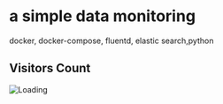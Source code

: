 # a simple data monitoring 

docker, docker-compose, fluentd, elastic search,python

## Visitors Count

<img align="left" src = "https://profile-counter.glitch.me/fluentd/count.svg" alt ="Loading">
